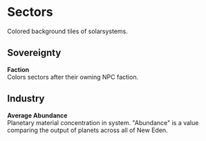 # Sectors
Colored background tiles of solarsystems.

## Sovereignty
**Faction**<br>
Colors sectors after their owning NPC faction.

## Industry
**Average Abundance**<br>
Planetary material concentration in system. "Abundance" is a value comparing the output of planets across all of New Eden.


<!--stackedit_data:
eyJoaXN0b3J5IjpbMTkzMTAzMTk0MiwzMTg2MDM3NjcsMTg2NT
Y2Nzg0MCwtNjMxMTg0NjY3LC0xODA5Nzk3MjkwLDE5MjU4MzQw
NTYsLTg0OTM2MTMyNywtMTA5NDIyNjUyOCwtMTI5ODY2NDA1OS
wtNTY4NTM4MTI5LDcxNDE1ODc0MSwtNjg3OTM3NTAyLDEzMDcx
NzE1MzZdfQ==
-->